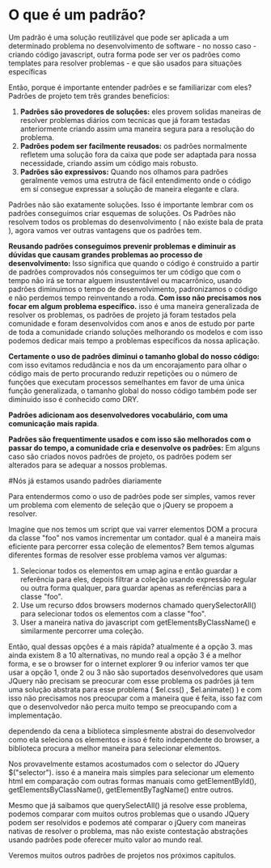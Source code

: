 # O que é um padrão?

Um padrão é uma solução reutilizável que pode ser aplicada a um determinado problema no desenvolvimento de software - no nosso caso - criando código javascript, outra forma pode ser ver os padrões como templates para resolver problemas - e que são usados para situações específicas

Então, porque é importante entender padrões e se familiarizar com eles? Padrões de projeto tem três grandes beneficios:

<ol>
  <li>
  <b>Padrões são provedores de soluções:</b> eles provem solidas maneiras de resolver problemas diários com tecnicas que já foram testadas
  anteriormente criando assim uma maneira segura para a resolução do problema.
  </li>

  <li>
  <b>Padrões podem ser facilmente reusados:</b> os padrões normalmente refletem uma solução fora da caixa que pode ser adaptada para
  nossa necessidade, criando assim um código mais robusto.
  </li>

  <li>
  <b>Padrões são expressivos:</b> Quando nos olhamos para padrões geralmente vemos uma estrutra de fácil entendimento onde o código em sí
  consegue expressar a solução de maneira elegante e clara.
  </li>
</ol>

Padrões não são exatamente soluções. Isso é importante lembrar com os padrões conseguimos criar esquemas de soluções. Os Padrões
não resolvem todos os problemas do desenvolvimento ( não existe bala de prata ), agora vamos ver outras vantagens que os padrões tem.

**Reusando padrões conseguimos prevenir problemas e diminuir as dúvidas que causam grandes problemas ao processo de desenvolvimento:**
Isso significa que quando o código é construido a partir de padrões comprovados nós conseguimos ter um código que com o tempo não irá se tornar
alguem insustentável ou macarrônico, usando padrões diminuimos o tempo de desenvolvimento, padronizamos o código e não perdemos tempo reinventando a roda. **Com isso não precisamos nos focar em algum problema específico.** isso é uma maneira generalizada de resolver os problemas, os padrões de projeto
já foram testados pela comunidade e foram desenvolvidos com anos e anos de estudo por parte de toda a comunidade criando soluções melhorando os modelos
e com isso podemos dedicar mais tempo a problemas específicos da nossa aplicação.

**Certamente o uso de padrões diminui o tamanho global do nosso código:** com isso evitamos redudância e nos da um encorajamento
para olhar o código mais de perto procurando reduzir repetições ou o número de funções que executam processos semelhantes em favor
de uma única função generalizada, o tamanho global do nosso código também pode ser diminuido isso é conhecido como DRY.


**Padrões adicionam aos desenvolvedores vocabulário, com uma comunicação mais rapida**.

**Padrões são frequentimente usados e com isso são melhorados com o passar do tempo, a comunidade cria e desenvolve os padrões:**
Em alguns caso são criados novos padrões de projeto, os padrões podem ser alterados para se adequar a nossos problemas.

#Nós já estamos usando padrões diariamente

Para entendermos como o uso de padrões pode ser simples, vamos rever um problema com elemento de seleção que o jQuery se propoem a resolver.

Imagine que nos temos um script que vai varrer elementos DOM a procura da classe "foo" nos vamos incrementar um contador. qual é a
maneira mais eficiente para percorrer essa coleção de elementos? Bem temos algumas diferentes formas de resolver esse problema vamos
ver algumas:
<ol>
  <li>
    Selecionar todos os elementos em umap agina e então guardar a referência para eles, depois filtrar a coleção usando expressão regular ou outra forma qualquer, para guardar apenas as referências para a classe "foo".
  </li>
  <li>
    Use um recurso ddos browsers modernos chamado querySelectorAll() para selecionar todos os elementos com a classe "foo".
  </li>
  <li>
    User a maneira nativa do javascript com getElementsByClassName() e similarmente percorrer uma coleção.
  </li>
</ol>

Então, qual dessas opções é a mais rápida? atualmente é a opção 3. mas ainda existem 8 a 10 alternativas, no mundo real a opção 3
é a melhor forma, e se o browser for o internet explorer 9 ou inferior vamos ter que usar a opção 1, onde 2 ou 3 não são suportados
desenvolvedores que usam JQuery não precisam se preocurar com esse problema os padrões já tem uma solução abstrata para esse problema
( $el.css() , $el.animate() ) e com isso não precisamos nos preocupar com a maneira que é feita, isso faz com que o desenvolvedor não
perca muito tempo se preocupando com a implementação.

dependendo da cena a biblioteca simplesmente abstrai do desenvolvedor como ela seleciona os elementos e isso é feito independente do
browser, a biblioteca procura a melhor maneira para selecionar elementos.

Nos provavelmente estamos acostumados com o selector do JQuery $("selector"). isso é a maneira mais simples para selecionar um elemento html em comparação com outras formas manuais como getElementById(), getElementsByClassName(), getElementByTagName() entre outros.

Mesmo que já saibamos que querySelectAll() já resolve esse problema, podemos comparar com muitos outros problemas que o usando
JQuery podem ser resolvidos e podemos até comparar o jQuery com maneiras nativas de resolver o problema, mas não existe contestação
abstrações usando padrões pode oferecer muito valor ao mundo real.

Veremos muitos outros padrões de projetos nos próximos capitulos.
